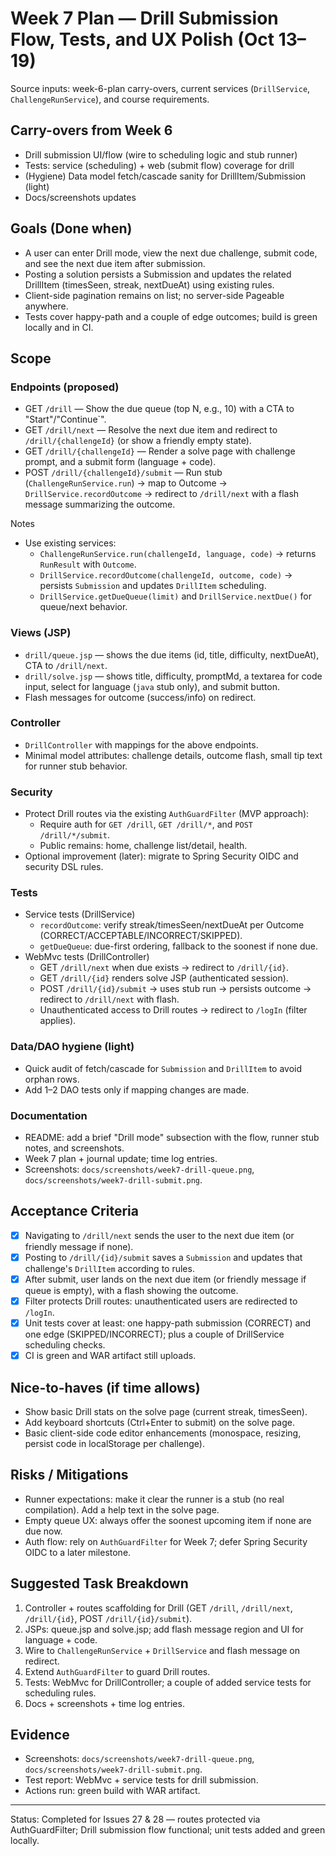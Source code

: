 # Week 7 Plan — Drill Submission Flow, Tests, and UX Polish (Oct 13–19)

Source inputs: week-6-plan carry-overs, current services (`DrillService`, `ChallengeRunService`), and course requirements.

## Carry-overs from Week 6
- Drill submission UI/flow (wire to scheduling logic and stub runner)
- Tests: service (scheduling) + web (submit flow) coverage for drill
- (Hygiene) Data model fetch/cascade sanity for DrillItem/Submission (light)
- Docs/screenshots updates

## Goals (Done when)
- A user can enter Drill mode, view the next due challenge, submit code, and see the next due item after submission.
- Posting a solution persists a Submission and updates the related DrillItem (timesSeen, streak, nextDueAt) using existing rules.
- Client-side pagination remains on list; no server-side Pageable anywhere.
- Tests cover happy-path and a couple of edge outcomes; build is green locally and in CI.

## Scope

### Endpoints (proposed)
- GET `/drill` — Show the due queue (top N, e.g., 10) with a CTA to "Start"/"Continue`".
- GET `/drill/next` — Resolve the next due item and redirect to `/drill/{challengeId}` (or show a friendly empty state).
- GET `/drill/{challengeId}` — Render a solve page with challenge prompt, and a submit form (language + code).
- POST `/drill/{challengeId}/submit` — Run stub (`ChallengeRunService.run`) → map to Outcome → `DrillService.recordOutcome` → redirect to `/drill/next` with a flash message summarizing the outcome.

Notes
- Use existing services:
  - `ChallengeRunService.run(challengeId, language, code)` → returns `RunResult` with `Outcome`.
  - `DrillService.recordOutcome(challengeId, outcome, code)` → persists `Submission` and updates `DrillItem` scheduling.
  - `DrillService.getDueQueue(limit)` and `DrillService.nextDue()` for queue/next behavior.

### Views (JSP)
- `drill/queue.jsp` — shows the due items (id, title, difficulty, nextDueAt), CTA to `/drill/next`.
- `drill/solve.jsp` — shows title, difficulty, promptMd, a textarea for code input, select for language (`java` stub only), and submit button.
- Flash messages for outcome (success/info) on redirect.

### Controller
- `DrillController` with mappings for the above endpoints.
- Minimal model attributes: challenge details, outcome flash, small tip text for runner stub behavior.

### Security
- Protect Drill routes via the existing `AuthGuardFilter` (MVP approach):
  - Require auth for `GET /drill`, `GET /drill/*`, and `POST /drill/*/submit`.
  - Public remains: home, challenge list/detail, health.
- Optional improvement (later): migrate to Spring Security OIDC and security DSL rules.

### Tests
- Service tests (DrillService)
  - `recordOutcome`: verify streak/timesSeen/nextDueAt per Outcome (CORRECT/ACCEPTABLE/INCORRECT/SKIPPED).
  - `getDueQueue`: due-first ordering, fallback to the soonest if none due.
- WebMvc tests (DrillController)
  - GET `/drill/next` when due exists → redirect to `/drill/{id}`.
  - GET `/drill/{id}` renders solve JSP (authenticated session).
  - POST `/drill/{id}/submit` → uses stub run → persists outcome → redirect to `/drill/next` with flash.
  - Unauthenticated access to Drill routes → redirect to `/logIn` (filter applies).

### Data/DAO hygiene (light)
- Quick audit of fetch/cascade for `Submission` and `DrillItem` to avoid orphan rows.
- Add 1–2 DAO tests only if mapping changes are made.

### Documentation
- README: add a brief "Drill mode" subsection with the flow, runner stub notes, and screenshots.
- Week 7 plan + journal update; time log entries.
- Screenshots: `docs/screenshots/week7-drill-queue.png`, `docs/screenshots/week7-drill-submit.png`.

## Acceptance Criteria
- [x] Navigating to `/drill/next` sends the user to the next due item (or friendly message if none).
- [x] Posting to `/drill/{id}/submit` saves a `Submission` and updates that challenge's `DrillItem` according to rules.
- [x] After submit, user lands on the next due item (or friendly message if queue is empty), with a flash showing the outcome.
- [x] Filter protects Drill routes: unauthenticated users are redirected to `/logIn`.
- [x] Unit tests cover at least: one happy-path submission (CORRECT) and one edge (SKIPPED/INCORRECT); plus a couple of DrillService scheduling checks.
- [x] CI is green and WAR artifact still uploads.

## Nice-to-haves (if time allows)
- Show basic Drill stats on the solve page (current streak, timesSeen).
- Add keyboard shortcuts (Ctrl+Enter to submit) on the solve page.
- Basic client-side code editor enhancements (monospace, resizing, persist code in localStorage per challenge).

## Risks / Mitigations
- Runner expectations: make it clear the runner is a stub (no real compilation). Add a help text in the solve page.
- Empty queue UX: always offer the soonest upcoming item if none are due now.
- Auth flow: rely on `AuthGuardFilter` for Week 7; defer Spring Security OIDC to a later milestone.

## Suggested Task Breakdown
1) Controller + routes scaffolding for Drill (GET `/drill`, `/drill/next`, `/drill/{id}`, POST `/drill/{id}/submit`).
2) JSPs: queue.jsp and solve.jsp; add flash message region and UI for language + code.
3) Wire to `ChallengeRunService` + `DrillService` and flash message on redirect.
4) Extend `AuthGuardFilter` to guard Drill routes.
5) Tests: WebMvc for DrillController; a couple of added service tests for scheduling rules.
6) Docs + screenshots + time log entries.

## Evidence
- Screenshots: `docs/screenshots/week7-drill-queue.png`, `docs/screenshots/week7-drill-submit.png`.
- Test report: WebMvc + service tests for drill submission.
- Actions run: green build with WAR artifact.

---

Status: Completed for Issues 27 & 28 — routes protected via AuthGuardFilter; Drill submission flow functional; unit tests added and green locally.
